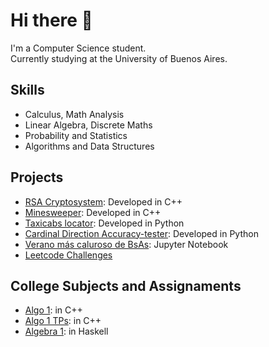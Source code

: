# Hi there 👋

I'm a Computer Science student.  
Currently studying at the University of Buenos Aires.

## Skills

- Calculus, Math Analysis
- Linear Algebra, Discrete Maths
- Probability and Statistics
- Algorithms and Data Structures  

## Projects

- [RSA Cryptosystem](https://github.com/matuneville/RSA-algorithm): Developed in C++
- [Minesweeper](https://github.com/matuneville/minesweeper): Developed in C++
- [Taxicabs locator](https://github.com/matuneville/taxicab-locator): Developed in Python
- [Cardinal Direction Accuracy-tester](https://github.com/matuneville/cardinal-direction-accuracy-tester): Developed in Python
- [Verano más caluroso de BsAs](https://github.com/matuneville/calor-de-verano-argentina): Jupyter Notebook
- [Leetcode Challenges](https://github.com/matuneville/LeetCode-challenges)

## College Subjects and Assignaments
- [Algo 1](https://github.com/matuneville/uba-algo1): in C++
- [Algo 1 TPs](https://github.com/matuneville/uba-algo1-TPs): in C++
- [Algebra 1](https://github.com/matuneville/uba-algebra1): in Haskell
